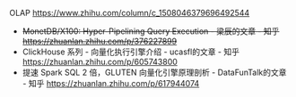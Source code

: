 
OLAP https://www.zhihu.com/column/c_1508046379696492544
- ~~MonetDB/X100: Hyper-Pipelining Query Execution - 梁辰的文章 - 知乎 https://zhuanlan.zhihu.com/p/376227899~~
- ClickHouse 系列 - 向量化执行引擎介绍 - ucasfl的文章 - 知乎 https://zhuanlan.zhihu.com/p/605743800
- 提速 Spark SQL 2 倍，GLUTEN 向量化引擎原理剖析 - DataFunTalk的文章 - 知乎 https://zhuanlan.zhihu.com/p/617944074
